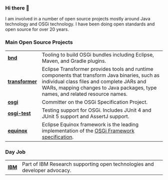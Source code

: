 <!--
**bjhargrave/bjhargrave** is a ✨ _special_ ✨ repository because its `README.md` (this file) appears on your GitHub profile.
-->
### Hi there 👋

I am involved in a number of open source projects mostly around Java technology and OSGi technology. I have been doing open standards and open source for over 20 years.

### Main Open Source Projects

| | |
| --- | --- |
| **[bnd](https://github.com/bndtools/bnd)** | Tooling to build OSGi bundles including Eclipse, Maven, and Gradle plugins. |
| **[transformer](https://github.com/eclipse/transformer)** | Eclipse Transformer provides tools and runtime components that transform Java binaries, such as individual class files and complete JARs and WARs, mapping changes to Java packages, type names, and related resource names. |
| **[osgi](https://github.com/osgi/osgi)** | Committer on the OSGi Specification Project. |
| **[osgi-test](https://github.com/osgi/osgi-test)** | Testing support for OSGi. Includes JUnit 4 and JUnit 5 support and AssertJ support. |
| **[equinox](https://github.com/eclipse-equinox/equinox)** | Eclipse Equinox framework is the leading implementation of the [OSGi Framework specification](https://docs.osgi.org/specification/osgi.core/8.0.0/). |

### Day Job

| | |
| --- | --- |
| **[IBM](https://www.ibm.com/opensource/)** | Part of IBM Research supporting open technologies and developer advocacy. |
